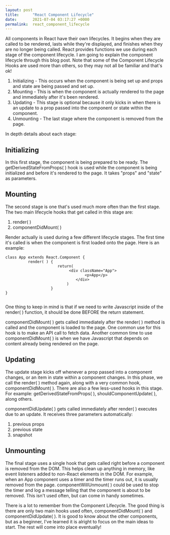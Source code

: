 ```yaml
---
layout: post
title:      "React Component Lifecycle"
date:       2021-07-04 03:17:27 +0000
permalink:  react_component_lifecycle
---
```



All components in React have their own lifecycles.  It begins when they are called to be rendered, lasts while they're displayed, and finishes when they are no longer being called.  React provides functions we use during each stage of the component lifecycle.  I am going to explain the component lifecycle through this blog post.  Note that some of the Component Lifecycle Hooks are used more than others, so they may not all be familiar and that's ok! 

1. Initializing - This occurs when the component is being set up and props and state are being passed and set up.
2. Mounting - This is when the component is actually rendered to the page and immediately after it's been rendered.
3. Updating - This stage is optional because it only kicks in when there is an update to a prop passed into the component or state within the component.
4. Unmounting - The last stage where the component is removed from the page.


In depth details about each stage:

## Initializing 

In this first stage, the component is being prepared to be ready.  The getDerivedStateFromProps( ) hook is used while the component is being initialized and before it's rendered to the page.  It takes "props" and "state" as parameters.  

## Mounting

The second stage is one that's used much more often than the first stage.  The two main lifecycle hooks that get called in this stage are: 
1.  render( ) 
2.  componentDidMount( )

Render actually is used during a few different lifecycle stages.  The first time it's called is when the component is first loaded onto the page.  Here is an example:

```
class App extends React.Component {
          render( ) {
					   return(
						    <div className="App">
								   <p>App</p>
							   </div>
						   )
					}
}					
						
```


One thing to keep in mind is that if we need to write Javascript inside of the render( ) function, it should be done BEFORE the return statement.

componentDidMount( ) gets called immediately after the render( ) method is called and the component is loaded to the page.  One common use for this hook is to make an API call to fetch data.  Another common time to use componentDidMount( ) is when we have Javascript that depends on content already being rendered on the page.


## Updating

The update stage kicks off whenever a prop passed into a component changes, or an item in state within a component changes.  In this phase, we call the render( ) method again, along with a very common hook, componentDidMount( ).   There are also a few less-used hooks in this stage.  For example: getDerivedStateFromProps( ), shouldComponentUpdate( ), along others.

componentDidUpdate( ) gets called immediately after render( ) executes due to an update.  It receives three parameters automatically:
1. previous props
2. previous state
3. snapshot


## Unmounting

The final stage uses a single hook that gets called right before a component is removed from the DOM.  This helps clean up anything in memory, like event listeners added to non-React elements in the DOM.  For example, when an App component uses a timer and the timer runs out, it is usually removed from the page.  componentWillUnmount( ) could be used to stop the timer and log a message telling that the component is about to be removed.  This isn't used often, but can come in handy sometimes.


There is a lot to remember from the Component Lifecycle.  The good thing is there are only two main hooks used often, componentDidMount( ) and componentDidUpdate( ).  It is good to know about the other components, but as a beginner, I've learned it is alright to focus on the main ideas to start.  The rest will come into place eventually!









